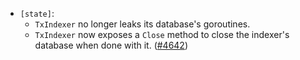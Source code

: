 - `[state]`:
  - `TxIndexer` no longer leaks its database's goroutines.
  - `TxIndexer` now exposes a `Close` method to close the indexer's database when done with it.
  ([\#4642](https://github.com/cometbft/cometbft/pull/4642))